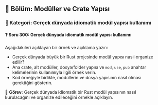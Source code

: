 ## 📘 Bölüm: Modüller ve Crate Yapısı  
### 🔹 Kategori: Gerçek dünyada idiomatik modül yapısı kullanımı  
#### ❓ Soru 300: Gerçek dünyada idiomatik modül yapısı kullanımı

Aşağıdakileri açıklayan bir örnek ve açıklama yazın:

- Gerçek dünyada büyük bir Rust projesinde modül yapısı nasıl organize edilir?
- Ana crate, alt modüller, dosya/folder yapısı ve `mod`, `use`, `pub` anahtar kelimelerinin kullanımıyla ilgili örnek verin.
- Kod örneğiyle birlikte, modüllerin ve dosya yapısının nasıl olması gerektiğini gösterin.

🔧 **Görev:** Gerçek dünyada idiomatik bir Rust modül yapısının nasıl kurulacağını ve organize edileceğini örnekle açıklayın.
